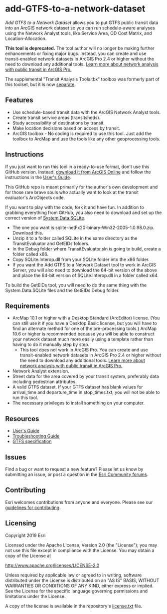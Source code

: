 # add-GTFS-to-a-network-dataset

*Add GTFS to a Network Dataset* allows you to put GTFS public transit data into an ArcGIS network dataset so you can run schedule-aware analyses using the Network Analyst tools, like Service Area, OD Cost Matrix, and Location-Allocation.

**This tool is deprecated.** The tool author will no longer be making further enhancements or fixing major bugs. Instead, you can create and use transit-enabled network datasets in ArcGIS Pro 2.4 or higher without the need to download any additional tools. [Learn more about network analysis with public transit in ArcGIS Pro.](https://pro.arcgis.com/en/pro-app/help/analysis/networks/network-analysis-with-public-transit-data.htm)

The supplemental "Transit Analysis Tools.tbx" toolbox was formerly part of this toolset, but it is now [separate](https://github.com/Esri/public-transit-tools/blob/master/transit-network-analysis-tools).

## Features
* Use schedule-based transit data with the ArcGIS Network Analyst tools.
* Create transit service areas (transitsheds).
* Study accessibility of destinations by transit.
* Make location decisions based on access by transit.
* ArcGIS toolbox - No coding is required to use this tool.  Just add the toolbox to ArcMap and use the tools like any other geoprocessing tools.

## Instructions

If you just want to run this tool in a ready-to-use format, don't use this GitHub version.  Instead, [download it from ArcGIS Online](http://arcg.is/10jXez) and follow the instructions in the [User's Guide](https://github.com/Esri/public-transit-tools/blob/master/add-GTFS-to-a-network-dataset/UsersGuide.md).

This GitHub repo is meant primarily for the author's own development and for those rare brave souls who actually want to look at the transit evaluator's ArcObjects code.

If you want to play with the code, fork it and have fun.  In addition to grabbing everything from GitHub, you also need to download and set up the correct version of [System.Data.SQLite](https://system.data.sqlite.org/index.html/doc/trunk/www/downloads.wiki).
  - The one you want is sqlite-netFx20-binary-Win32-2005-1.0.98.0.zip.  Download this.
  - Unzip it to a folder called SQLite in the same directory as the TransitEvaluator and GetEIDs folders.
  - In the Debug folder where TransitEvaluator.sln is going to build, create a folder called x86.
  - Copy SQLite.Interop.dll from your SQLite folder into the x86 folder.
  - If you want the Add GTFS to a Network Dataset tool to work in ArcGIS Server, you will also need to download the 64-bit version of the above and place the 64-bit version of SQLite.Interop.dll in a folder called x64.

To build the GetEIDs tool, you will need to do the same thing with the System.Data.SQLite files and the GetEIDs Debug folder.

## Requirements

* ArcMap 10.1 or higher with a Desktop Standard (ArcEditor) license. (You can still use it if you have a Desktop Basic license, but you will have to find an alternate method for one of the pre-processing tools.) ArcMap 10.6 or higher is recommended because you will be able to construct your network dataset much more easily using a template rather than having to do it manually step by step.
  * This tool does not work in ArcGIS Pro. You can create and use transit-enabled network datasets in ArcGIS Pro 2.4 or higher without the need to download any additional tools. [Learn more about network analysis with public transit in ArcGIS Pro.](https://pro.arcgis.com/en/pro-app/help/analysis/networks/network-analysis-with-public-transit-data.htm)
* Network Analyst extension.
* Street data for the area covered by your transit system, preferably data including pedestrian attributes.
* A valid GTFS dataset. If your GTFS dataset has blank values for arrival_time and departure_time in stop_times.txt, you will not be able to run this tool.
* The necessary privileges to install something on your computer.

## Resources

* [User's Guide](https://github.com/Esri/public-transit-tools/blob/master/add-GTFS-to-a-network-dataset/UsersGuide.md)
* [Troubleshooting Guide](https://github.com/Esri/public-transit-tools/blob/master/add-GTFS-to-a-network-dataset/TroubleshootingGuide.md)
* [GTFS specification](https://github.com/google/transit/blob/master/gtfs/spec/en/reference.md)

## Issues

Find a bug or want to request a new feature?  Please let us know by submitting an issue, or post a question in the [Esri Community forums](https://community.esri.com/t5/public-transit-questions/bd-p/public-transit-questions).

## Contributing

Esri welcomes contributions from anyone and everyone. Please see our [guidelines for contributing](https://github.com/esri/contributing).

## Licensing
Copyright 2019 Esri

Licensed under the Apache License, Version 2.0 (the "License");
you may not use this file except in compliance with the License.
You may obtain a copy of the License at

   http://www.apache.org/licenses/LICENSE-2.0

Unless required by applicable law or agreed to in writing, software
distributed under the License is distributed on an "AS IS" BASIS,
WITHOUT WARRANTIES OR CONDITIONS OF ANY KIND, either express or implied.
See the License for the specific language governing permissions and
limitations under the License.

A copy of the license is available in the repository's [license.txt](../License.txt?raw=true) file.